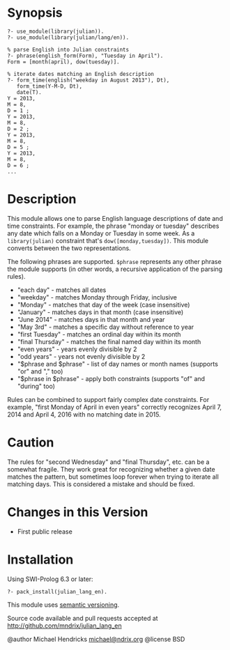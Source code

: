 # Synopsis

    ?- use_module(library(julian)).
    ?- use_module(library(julian/lang/en)).

    % parse English into Julian constraints
    ?- phrase(english_form(Form), "Tuesday in April").
    Form = [month(april), dow(tuesday)].

    % iterate dates matching an English description
    ?- form_time(english("weekday in August 2013"), Dt),
       form_time(Y-M-D, Dt),
       date(T).
    Y = 2013,
    M = 8,
    D = 1 ;
    Y = 2013,
    M = 8,
    D = 2 ;
    Y = 2013,
    M = 8,
    D = 5 ;
    Y = 2013,
    M = 8,
    D = 6 ;
    ...

# Description

This module allows one to parse English language descriptions of date and time constraints.  For example, the phrase "monday or tuesday" describes any date which falls on a Monday or Tuesday in some week.  As a `library(julian)` constraint that's `dow([monday,tuesday])`.  This module converts between the two representations.

The following phrases are supported.  `$phrase` represents any other phrase the module supports (in other words, a recursive application of the parsing rules).

  * "each day" - matches all dates
  * "weekday" - matches Monday through Friday, inclusive
  * "Monday" - matches that day of the week (case insensitive)
  * "January" - matches days in that month (case insensitive)
  * "June 2014" - matches days in that month and year
  * "May 3rd" - matches a specific day without reference to year
  * "first Tuesday" - matches an ordinal day within its month
  * "final Thursday" - matches the final named day within its month
  * "even years" - years evenly divisible by 2
  * "odd years" - years not evenly divisible by 2
  * "$phrase and $phrase" - list of day names or month names (supports "or" and "," too)
  * "$phrase in $phrase" - apply both constraints (supports "of" and "during" too)

Rules can be combined to support fairly complex date constraints.  For example, "first Monday of April in even years" correctly recognizes April 7, 2014 and April 4, 2016 with no matching date in 2015.

# Caution

The rules for "second Wednesday" and "final Thursday", etc. can be a somewhat fragile.  They work great for recognizing whether a given date matches the pattern, but sometimes loop forever when trying to iterate all matching days.  This is considered a mistake and should be fixed.

# Changes in this Version

  * First public release

# Installation

Using SWI-Prolog 6.3 or later:

    ?- pack_install(julian_lang_en).

This module uses [semantic versioning](http://semver.org/).

Source code available and pull requests accepted at
http://github.com/mndrix/julian_lang_en

@author Michael Hendricks <michael@ndrix.org>
@license BSD
